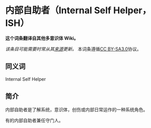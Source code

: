 # 内部自助者（Internal Self Helper，ISH）

**这个词条翻译自其他多意识体 Wiki。**

_该条目可能需要时常从其[来源](https://pluralpedia.org/w/Internal_Self_Helper)更新。_
本词条遵循[CC BY-SA3.0](https://creativecommons.org/licenses/by-sa/3.0/deed.zh-hans)协议。

## 同义词

Internal Self Helper

## 简介

内部自助者是了解系统，意识体，创伤或内部日常运作的一种系统角色。

有的内部自助者兼任守门人。
